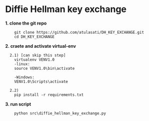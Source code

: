 #  Diffie Hellman key exchange

**1. clone the git repo**
```
    git clone https://github.com/atulasati/DH_KEY_EXCHANGE.git 
    cd DH_KEY_EXCHANGE
```

**2. craete and activate virtual-env** 
```
  2.1) [can skip this step]
    virtualenv VENV1.0
    -linux:
    source VENV1.0\bin\activate
  
    -Windows:
    VENV1.0\Scripts\activate
    
  2.2)
    pip install -r requirements.txt
```

**3. run script**
```
    python src\diffie_hellman_key_exchange.py
``` 
